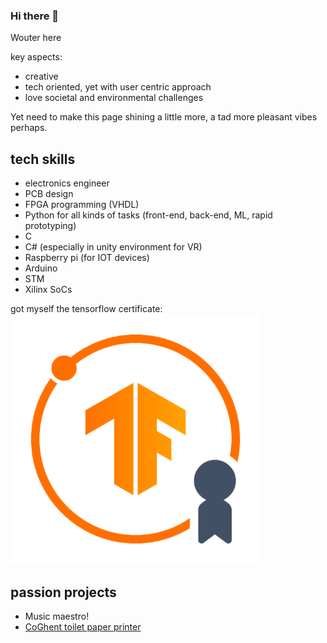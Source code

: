 ### Hi there 👋

Wouter here

key aspects:
- creative
- tech oriented, yet with user centric approach
- love societal and environmental challenges

Yet need to make this page shining a little more, a tad more pleasant vibes perhaps.

## tech skills

- electronics engineer
- PCB design
- FPGA programming (VHDL)
- Python for all kinds of tasks (front-end, back-end, ML, rapid prototyping)
- C
- C# (especially in unity environment for VR)
- Raspberry pi (for IOT devices)
- Arduino
- STM
- Xilinx SoCs

got myself the tensorflow certificate: ![tf badge](775a9b97-fba2-48c9-841d-003828fa14f4.png)


## passion projects

- Music maestro!
- [CoGhent toilet paper printer](https://github.com/devriesewouter89/CoGhentToiletPaper)

<!--
**devriesewouter89/devriesewouter89** is a ✨ _special_ ✨ repository because its `README.md` (this file) appears on your GitHub profile.

Here are some ideas to get you started:

- 🔭 I’m currently working on ...
- 🌱 I’m currently learning ...
- 👯 I’m looking to collaborate on ...
- 🤔 I’m looking for help with ...
- 💬 Ask me about ...
- 📫 How to reach me: ...
- 😄 Pronouns: ...
- ⚡ Fun fact: ...
-->
